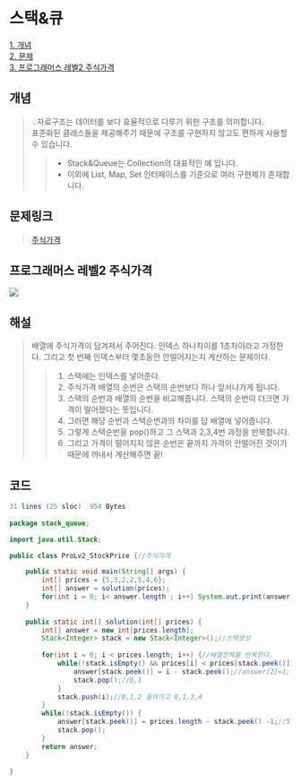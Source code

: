 # 스택&큐

[1. 개념](#개념)</br>
[2. 문제](#문제)</br>
[3. 프로그래머스 레벨2 주식가격](#프로그래머스-레벨2-주식가격)</br>


## 개념
> 💡자료구조는 데이터를 보다 효율적으로 다루기 위한 구조를 의미합니다.</br>
표준화된 클래스들을 제공해주기 때문에 구조를 구현하지 않고도 편하게 사용할 수 있습니다.</br>
>>- Stack&Queue는 Collection의 대표적인 예 입니다.</br>
>>- 이외에 List, Map, Set 인터페이스를 기준으로 여러 구현체가 존재합니다. </br>

## 문제링크
> [주식가격](https://programmers.co.kr/learn/courses/30/lessons/42584)</br>

## 프로그래머스 레벨2 주식가격

![](https://images.velog.io/images/oh_yunseong/post/edcbbf86-b27a-4fe7-bcf9-13599f24d7c3/%E1%84%89%E1%85%B3%E1%84%8F%E1%85%B3%E1%84%85%E1%85%B5%E1%86%AB%E1%84%89%E1%85%A3%E1%86%BA%202022-02-04%20%E1%84%8B%E1%85%A9%E1%84%8C%E1%85%A5%E1%86%AB%2012.08.18.png)

## 해설

> 배열에 주식가격이 담겨져서 주어진다. 인덱스 하나차이를 1초차이라고 가정한다. 그리고 첫 번째 인덱스부터 몇초동안 안떨어지는지 계산하는 문제이다. 
>>1. 스택에는 인덱스를 넣어준다.
>>2. 주식가격 배열의 순번은 스택의 순번보다 하나 앞서나가게 됩니다.
>>3. 스택의 순번과 배열의 순번을 비교해줍니다. 스택의 순번이 더크면 가격이 떨어졌다는 뜻입니다.
>>4. 그러면 해당 순번과 스택순번과의 차이를 답 배열에 넣어줍니다.
>>5. 그렇게 스택순번을 pop()하고 그 스택과 2,3,4번 과정을 반복합니다.
>>6. 그리고 가격이 떨어지지 않은 순번은 끝까지 가격이 안떨어진 것이기 때문에 꺼내서 계산해주면 끝!


## 코드

``` java
31 lines (25 sloc)  954 Bytes
   
package stack_queue;

import java.util.Stack;

public class ProLv2_StockPrice {//주식가격

	public static void main(String[] args) {
		int[] prices = {5,3,2,2,5,4,6};
		int[] answer = solution(prices);
		for(int i = 0; i< answer.length ; i++) System.out.print(answer[i]+ " ");
	}
	
	public static int[] solution(int[] prices) {
		int[] answer = new int[prices.length];
		Stack<Integer> stack = new Stack<Integer>();//스택생성
		
		for(int i = 0; i < prices.length; i++) {//배열전체를 반복한다.
			while(!stack.isEmpty() && prices[i] < prices[stack.peek()]) {//스택이 비어있지 않으면서 다음것보다 전것이 클때(주식가 상승) 
				answer[stack.peek()] = i - stack.peek();//answer[2]=1;
				stack.pop();//0,1
			}
			stack.push(i);//0,1,2 들어가고 0,1,3,4
		}
		while(!stack.isEmpty()) {
			answer[stack.peek()] = prices.length - stack.peek() -1;//5 - 4 - 1, 0,1,1,3,4
			stack.pop();
		}
		return answer;
	}
	
}
```








